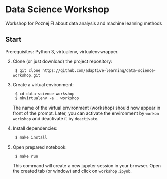 # Data Science Workshop

Workshop for Poznej FI about data analysis and machine learning methods

## Start


Prerequisites: Python 3, virtualenv, virtualenvwrapper.

2. Clone (or just download) the project repository:

        $ git clone https://github.com/adaptive-learning/data-science-workshop.git

3. Create a virtual environment:

        $ cd data-science-workshop
        $ mkvirtualenv -a . workshop

    The name of the virtual environment (workshop) should now appear in front of the prompt. Later, you can activate the environment by `workon workshop` and deactivate it by `deactivate`.

4. Install dependencies:

        $ make install

5. Open prepared notebook:

        $ make run

    This command will create a new jupyter session in your browser. Open the created tab (or window) and click on `workshop.ipynb`.
